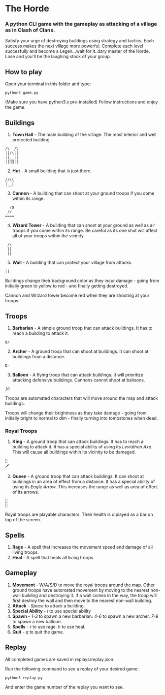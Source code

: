 # The Horde

### A python CLI game with the gameplay as attacking of a village as in Clash of Clans.

Satisfy your urge of destroying buildings using strategy and tactics. 
Each success makes the next village more powerful.
Complete each level succesfully and become a Legen...wait for it..dary master of the Horde.
Lose and you'll be the laughing stock of your group.

## How to play

Open your terminal in this folder and type:

```
python3 game.py 
```
(Make sure you have python3.x pre-installed)
Follow instructions and enjoy the game.

## Buildings

1. **Town Hall** - The main building of the village. The most interior and well protected building.
```
/\  /\
||/\||
||__||
||∏∏||
```
2. **Hut** - A small building that is just there.
```
//\\
|__|
```
3. **Cannon** - A building that can shoot at your ground troops if you come within its range.
```
  /O
 //
====
```
4. **Wizard Tower** - A building that can shoot at your ground as well as air troops if you come within its range. Be careful as its one shot will affect all of your troops within the vicinity.
```
 /\
 ||
 ||
```
5. **Wall** - A building that can protect your village from attacks.
```
[]
```

Buildings change their background color as they incur damage - going from initially green to yellow to red - and finally getting destroyed.

Cannon and Wrizard tower become red when they are shooting at your troops.

## Troops

1. **Barbarian** - A simple ground troop that can attack buildings. It has to reach a building to attack it.
```
O/
```
2. **Archer** - A ground troop that can shoot at buildings. It can shoot at buildings from a distance.
```
D-
```
3. **Balloon** - A flying troop that can attack buildings. It will prioritize attacking defensive buildings. Cannons cannot shoot at balloons.
```
∫O
```

Troops are automated characters that will move around the map and attack buildings.

Troops will change their brightness as they take damage - going from initially bright to normal to dim - finally turning into tombstones when dead.

### Royal Troops

1. **King** - A ground troop that can attack buildings. It has to reach a building to attack it. It has a special ability of using its *Leviathan Axe*. This will cause all buildings within its vicinity to be damaged.
```
👑
🗡 
```
2. **Queen** - A ground troop that can attack buildings. It can shoot at buildings in an area of effect from a distance. It has a special ability of using its *Eagle Arrow*. This increases the range as well as area of effect of its arrows.
```
👑
🏹
```

Royal troops are playable characters. Their health is diplayed as a bar on top of the screen.

## Spells

1. **Rage** - A spell that increases the movement speed and damage of all living troops.
2. **Heal** - A spell that heals all living troops.

## Gameplay

1. **Movement** - W/A/S/D to move the royal troops around the map. Other ground troops have automated movement by moving to the nearest non-wall building and destroying it. If a wall comes in the way, the troop will first destroy the wall and then move to the nearest non-wall building.
2. **Attack** - *Space* to attack a building. 
3. **Special Ability** - *l* to use special ability
4. **Spawn** - *1-3* to spawn a new barbarian. *4-6* to spawn a new archer. *7-9* to spawn a new balloon.
5. **Spells** - *r* to use rage. *h* to use heal.
6. **Quit** - *q* to quit the game.

## Replay

All completed games are saved in replays/replay.json.

Run the following command to see a replay of your desired game:
```
python3 replay.py
```
And enter the game number of the replay you want to see.